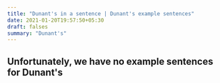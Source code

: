 ```yaml
---
title: "Dunant's in a sentence | Dunant's example sentences"
date: 2021-01-20T19:57:50+05:30
draft: falses
summary: "Dunant's"
---
```

## Unfortunately, we have no example sentences for Dunant's                 
